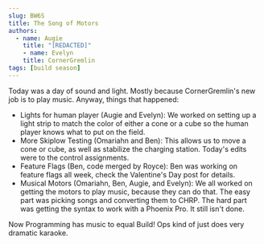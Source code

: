 ```yaml
---
slug: BW6S
title: The Song of Motors
authors:
  - name: Augie
    title: "[REDACTED]"
    - name: Evelyn
    title: CornerGremlin
tags: [build season]
---
```

Today was a day of sound and light. Mostly because CornerGremlin's new job is to play music. Anyway, things that happened:

* Lights for human player (Augie and Evelyn): We worked on setting up a light strip to match the color of either a cone or a cube so the human player knows what to put on the field.
* More Skiplow Testing (Omariahn and Ben): This allows us to move a cone or cube, as well as stabilize the charging station. Today's edits were to the control assignments.
* Feature Flags (Ben, code merged by Royce): Ben was working on feature flags all week, check the Valentine's Day post for details. 
* Musical Motors (Omariahn, Ben, Augie, and Evelyn): We all worked on getting the motors to play music, because they can do that. The easy part was picking songs and converting them to CHRP. The hard part was getting the syntax to work with a Phoenix Pro. It still isn't done. 

Now Programming has music to equal Build! Ops kind of just does very dramatic karaoke.